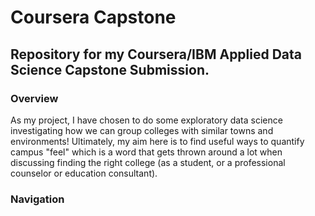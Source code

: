 # Coursera Capstone
## Repository for my Coursera/IBM Applied Data Science Capstone Submission.

### Overview 
As my project, I have chosen to do some exploratory data science investigating how we can group colleges with similar towns and environments! Ultimately, my aim here is to find useful ways to quantify campus "feel" which is a word that gets thrown around a lot when discussing finding the right college (as a student, or a professional counselor or education consultant).

### Navigation


